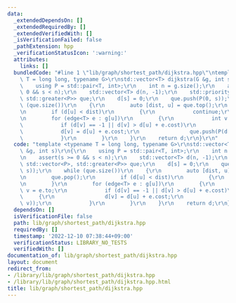 ```yaml
---
data:
  _extendedDependsOn: []
  _extendedRequiredBy: []
  _extendedVerifiedWith: []
  _isVerificationFailed: false
  _pathExtension: hpp
  _verificationStatusIcon: ':warning:'
  attributes:
    links: []
  bundledCode: "#line 1 \"lib/graph/shortest_path/dijkstra.hpp\"\ntemplate <typename\
    \ T = long long, typename G>\r\nstd::vector<T> dijkstra(G &g, int s)\r\n{\r\n\
    \    using P = std::pair<T, int>;\r\n    int n = g.size();\r\n    assert(s >=\
    \ 0 && s < n);\r\n    std::vector<T> d(n, -1);\r\n    std::priority_queue<P, std::vector<P>,\
    \ std::greater<P>> que;\r\n    d[s] = 0;\r\n    que.push(P(0, s));\r\n    while\
    \ (que.size())\r\n    {\r\n        auto [dist, u] = que.top();\r\n        que.pop();\r\
    \n        if (d[u] < dist)\r\n        {\r\n            continue;\r\n        }\r\
    \n        for (edge<T> e : g[u])\r\n        {\r\n            int v = e.to;\r\n\
    \            if (d[v] == -1 || d[v] > d[u] + e.cost)\r\n            {\r\n    \
    \            d[v] = d[u] + e.cost;\r\n                que.push(P(d[v], v));\r\n\
    \            }\r\n        }\r\n    }\r\n    return d;\r\n}\r\n"
  code: "template <typename T = long long, typename G>\r\nstd::vector<T> dijkstra(G\
    \ &g, int s)\r\n{\r\n    using P = std::pair<T, int>;\r\n    int n = g.size();\r\
    \n    assert(s >= 0 && s < n);\r\n    std::vector<T> d(n, -1);\r\n    std::priority_queue<P,\
    \ std::vector<P>, std::greater<P>> que;\r\n    d[s] = 0;\r\n    que.push(P(0,\
    \ s));\r\n    while (que.size())\r\n    {\r\n        auto [dist, u] = que.top();\r\
    \n        que.pop();\r\n        if (d[u] < dist)\r\n        {\r\n            continue;\r\
    \n        }\r\n        for (edge<T> e : g[u])\r\n        {\r\n            int\
    \ v = e.to;\r\n            if (d[v] == -1 || d[v] > d[u] + e.cost)\r\n       \
    \     {\r\n                d[v] = d[u] + e.cost;\r\n                que.push(P(d[v],\
    \ v));\r\n            }\r\n        }\r\n    }\r\n    return d;\r\n}\r\n"
  dependsOn: []
  isVerificationFile: false
  path: lib/graph/shortest_path/dijkstra.hpp
  requiredBy: []
  timestamp: '2022-12-10 07:38:44+09:00'
  verificationStatus: LIBRARY_NO_TESTS
  verifiedWith: []
documentation_of: lib/graph/shortest_path/dijkstra.hpp
layout: document
redirect_from:
- /library/lib/graph/shortest_path/dijkstra.hpp
- /library/lib/graph/shortest_path/dijkstra.hpp.html
title: lib/graph/shortest_path/dijkstra.hpp
---
```

